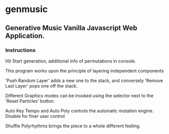 # genmusic

## Generative Music Vanilla Javascript Web Application. 

### Instructions

Hit Start generation, additional info of permutations in console.

This program works upon the principle of layering independent components 

'Push Random Layer' adds a new one to the stack, and conversely 'Remove Last Layer' pops one off the stack. 

Different Graphics modes can be invoked using the selector next to the 'Reset Particles' button. 

Auto Key Tempo and Auto Poly controls the automatic mutation engine. Disable for finer user control 

Shuffle Polyrhythms brings the piece to a whole different feeling.
